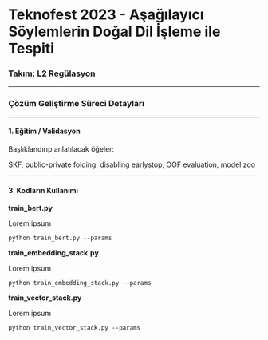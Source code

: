 # Teknofest 2023 - Aşağılayıcı Söylemlerin Doğal Dil İşleme ile Tespiti
### Takım: L2 Regülasyon

---

### Çözüm Geliştirme Süreci Detayları

---

#### 1. Eğitim / Validasyon

Başlıklandırıp anlatılacak öğeler:

SKF, public-private folding, disabling earlystop, OOF evaluation, model zoo


---

#### 3. Kodların Kullanımı

**train_bert.py**

Lorem ipsum
```
python train_bert.py --params
```

**train_embedding_stack.py**

Lorem ipsum
```
python train_embedding_stack.py --params
```

**train_vector_stack.py**

Lorem ipsum
```
python train_vector_stack.py --params
```